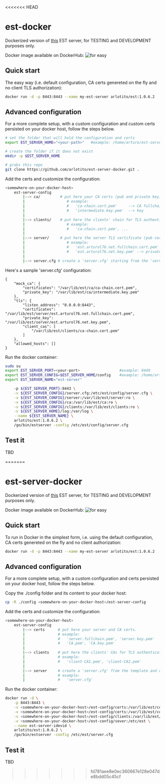 <<<<<<< HEAD
# est-docker
Dockerized version of [this](https://github.com/arlotito/est) EST server, for TESTING and DEVELOPMENT purposes only.

Docker image available on DockerHub: 
![for easy](https://img.shields.io/docker/v/arlotito/est)
## Quick start
The easy way (i.e. default configuration, CA certs genereted on the fly and no client TLS authorization): 
```bash
docker run -d -p 8443:8443 --name my-est-server arlotito/est:1.0.6.2 
```

## Advanced configuration
For a more complete setup, with a custom configuration and custom certs persisted on your docker host, follow the steps below.

```bash
# set the folder that will hold the configuration and certs
export EST_SERVER_HOME="<your-path>"   #example: /home/arturo/est-server

# create the folder if it does not exist
mkdir -p $EST_SERVER_HOME

# grabs this repo
git clone https://github.com/arlotito/est-server-docker.git .
```

Add the certs and customize the configuration: 
```bash
<somewhere-on-your-docker-host>
    est-server-config
        |--> ca/         # put here your CA certs (pub and private key).
        |                   # example:
        |                   #   'ca-chain.cert.pem'     --> CA fullchain
        |                   #   'intermediate.key.pem'  --> key
        |
        |--> clients/    # put here the clients' chain for TLS authentication (pub cert only)
        |                   # example:
        |                   #   'ca-chain.cert.pem', ...
        |
        |--> server/     # put here the server TLS certificate (pub cert and private key)
        |                   # example:
        |                   #   'est.arturol76.net.fullchain.cert.pem' --> cert with fullchain
        |                   #   'est.arturol76.net.key.pem' --> private key
        |
        |--> server.cfg # create a 'server.cfg' starting from the 'server.cfg.template' and customize to your needs
```

Here's a sample 'server.cfg' configuration:
```
{
    "mock_ca": {
        "certificates": "/var/lib/est/ca/ca-chain.cert.pem",
        "private_key": "/var/lib/est/ca/intermediate.key.pem"
    },
    "tls": {
        "listen_address": "0.0.0.0:8443",
        "certificates": "/var/lib/est/server/est.arturol76.net.fullchain.cert.pem",
        "private_key": "/var/lib/est/server/est.arturol76.net.key.pem",
        "client_cas": [
            "/var/lib/est/clients/ca-chain.cert.pem"
        ]
    },
    "allowed_hosts": []
}
```

Run the docker container:
```bash
sudo su
export EST_SERVER_PORT=<your-port>                  #example: 8449
export EST_SERVER_CONFIG=$EST_SERVER_HOME/config    #example: /home/arturo/est-server
export EST_SERVER_NAME="est-server"

    -p ${EST_SERVER_PORT}:8443 \
    -v ${EST_SERVER_CONFIG}/server.cfg:/etc/est/config/server.cfg \
    -v ${EST_SERVER_CONFIG}/server:/var/lib/est/server:ro \
    -v ${EST_SERVER_CONFIG}/ca:/var/lib/est/ca:ro \
    -v ${EST_SERVER_CONFIG}/clients:/var/lib/est/clients:ro \
    -v ${EST_SERVER_HOME}/log:/var/log \
    --name ${EST_SERVER_NAME} \
    arlotito/est:1.0.6.2 \
    /go/bin/estserver -config /etc/est/config/server.cfg
```

## Test it
TBD


=======
# est-server-docker
Dockerized version of [this](https://github.com/arlotito/est) EST server, for TESTING and DEVELOPMENT purposes only.

Docker image available on DockerHub: 
![for easy](https://img.shields.io/docker/v/arlotito/est)
## Quick start
To run in Docker in the simplest form, i.e. using the default configuration, CA certs genereted on the fly and no client authorization: 
```bash
docker run -d -p 8443:8443 --name my-est-server arlotito/est:1.0.6.2 
```

## Advanced configuration
For a more complete setup, with a custom configuration and certs persisted on your docker host, follow the steps below.


Copy the ./config folder and its content to your docker host:
```bash
cp -R ./config <somewhere-on-your-docker-host>/est-server-config
```

Add the certs and customize the configuration: 
```bash
<somewhere-on-your-docker-host>
    est-server-config
        |--> certs      # put here your server and CA certs.
        |               # example:
        |               #   'server.fullchain.pem', 'server.key.pem'
        |               #   'CA.pem', 'CA.key.pem'
        |
        |--> clients    # put here the clients' CAs for TLS authentication
        |               # example:
        |               #   'client-CA1.pem', 'client-CA2.pem'
        |
        |--> server     # create a 'server.cfg' from the template and customize to your needs
        |               # example:
        |               #   'server.cfg'

```

Run the docker container:
```bash
docker run -d \
    -p 8443:8443 \
    -v <somewhere-on-your-docker-host>/est-config/certs:/var/lib/est/certs:ro \
    -v <somewhere-on-your-docker-host>/est-config/certs:/var/lib/est/certs:ro \
    -v <somewhere-on-your-docker-host>/est-config/clients:/var/lib/est/clients \
    -v <somewhere-on-your-docker-host>/est-config/sever:/etc/est \
    --name est-server-idevid \
    arlotito/est:1.0.6.2 \
    /go/bin/estserver -config /etc/est/server.cfg
```

## Test it
TBD


>>>>>>> fd781aee8e0ec360667e128e047de8bdd05c45cf
